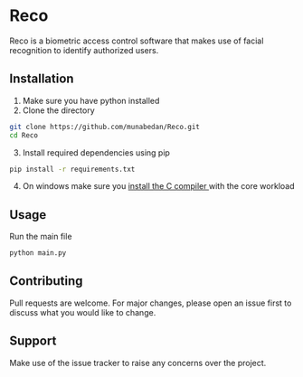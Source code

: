 # Reco

Reco is a biometric access control software that makes use of facial recognition to identify authorized users.

## Installation

1. Make sure you have python installed
2. Clone the directory

```bash
git clone https://github.com/munabedan/Reco.git
cd Reco
```
3. Install required dependencies using pip

```bash
pip install -r requirements.txt
```
4. On windows make sure you [install the C compiler ](https://docs.microsoft.com/en-us/cpp/build/vscpp-step-0-installation?view=msvc-160) with the core workload

## Usage

Run the main file
```bash
python main.py
```

## Contributing
Pull requests are welcome. For major changes, please open an issue first to discuss what you would like to change.


## Support 
Make use of the issue tracker to raise any concerns over the project.